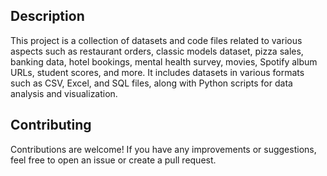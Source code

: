 ## Description

This project is a collection of datasets and code files related to various aspects such as restaurant orders, classic models dataset, pizza sales, banking data, hotel bookings, mental health survey, movies, Spotify album URLs, student scores, and more. It includes datasets in various formats such as CSV, Excel, and SQL files, along with Python scripts for data analysis and visualization.

## Contributing

Contributions are welcome! If you have any improvements or suggestions, feel free to open an issue or create a pull request.
